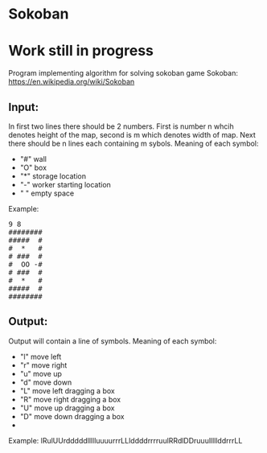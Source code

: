 # Sokoban
# Work still in progress 

Program implementing algorithm for solving sokoban game
Sokoban: https://en.wikipedia.org/wiki/Sokoban

## Input:

In first two lines there should be 2 numbers. First is number n whcih denotes height of the map, second is m which denotes width of map.
Next there should be n lines each containing m sybols.
Meaning of each symbol:
- "#" wall
- "O" box
- "*" storage location
- "-" worker starting location
- " " empty space

Example:
<pre>
9 8
########
#####  #
#  *   #
# ###  #
#  OO -#
# ###  #
#  *   #
#####  #
########
</pre>

## Output:

Output will contain a line of symbols.
Meaning of each symbol:
- "l" move left
- "r" move right
- "u" move up
- "d" move down
- "L" move left dragging a box
- "R" move right dragging a box
- "U" move up dragging a box
- "D" move down dragging a box
- 
Example:
lRulUUrdddddllllluuuurrrLLlddddrrrruulRRdlDDruuulllllddrrrLL
